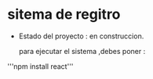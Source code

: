 <h1> sitema de regitro</h1>

- Estado del proyecto : en construccion.

  para ejecutar el sistema ,debes poner :

   
'''npm install react'''
